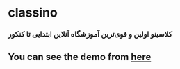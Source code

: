 # classino

### کلاسینو اولین و قوی‌ترین آموزشگاه آنلاین ابتدایی تا کنکور
## You can see the demo from [here](https://pouya-mirzaei.github.io/classino-landing-page/)
